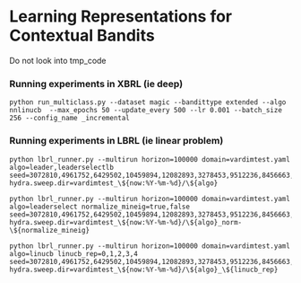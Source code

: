 # Learning Representations for Contextual Bandits


Do not look into tmp_code

### Running experiments in XBRL (ie deep)

    python run_multiclass.py --dataset magic --bandittype extended --algo nnlinucb  --max_epochs 50 --update_every 500 --lr 0.001 --batch_size 256 --config_name _incremental


### Running experiments in LBRL (ie linear problem)

    python lbrl_runner.py --multirun horizon=100000 domain=vardimtest.yaml algo=leader,leaderselectlb seed=3072810,4961752,6429502,10459894,12082893,3278453,9512236,8456663,10318982,6442460,7669135,7335931,9585688,4692096,649642,7309948,5022585,6452796,6622844,5555361 hydra.sweep.dir=vardimtest_\${now:%Y-%m-%d}/\${algo}

    python lbrl_runner.py --multirun horizon=100000 domain=vardimtest.yaml algo=leaderselect normalize_mineig=true,false seed=3072810,4961752,6429502,10459894,12082893,3278453,9512236,8456663,10318982,6442460,7669135,7335931,9585688,4692096,649642,7309948,5022585,6452796,6622844,5555361 hydra.sweep.dir=vardimtest_\${now:%Y-%m-%d}/\${algo}_norm-\${normalize_mineig}

    python lbrl_runner.py --multirun horizon=100000 domain=vardimtest.yaml algo=linucb linucb_rep=0,1,2,3,4 seed=3072810,4961752,6429502,10459894,12082893,3278453,9512236,8456663,10318982,6442460,7669135,7335931,9585688,4692096,649642,7309948,5022585,6452796,6622844,5555361 hydra.sweep.dir=vardimtest_\${now:%Y-%m-%d}/\${algo}_\${linucb_rep}
